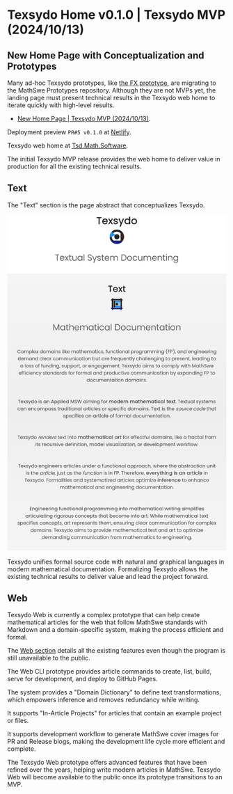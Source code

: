 <!-- Copyright (c) 2024 Tobias Briones. All rights reserved. -->
<!-- SPDX-License-Identifier: CC-BY-4.0 -->
<!-- This file is part of https://github.com/tobiasbriones/blog -->

# Texsydo Home v0.1.0 | Texsydo MVP (2024/10/13)

## New Home Page with Conceptualization and Prototypes

Many ad-hoc Texsydo prototypes,
like [the FX prototype](/testing-the-texsydo-fx-prototype-2024-09-03), are
migrating to the MathSwe Prototypes repository. Although they are not MVPs yet,
the landing page must present technical results in the Texsydo web home to
iterate quickly with high-level results.

- [New Home Page \| Texsydo MVP (2024/10/13)](/new-home-page---texsydo-mvp-2024-10-13).

Deployment preview `PR#5 v0.1.0`
at [Netlify](https://deploy-preview-5--texsydo.netlify.app/).

Texsydo web home at [Tsd.Math.Software](https://tsd.math.software).

The initial Texsydo MVP release provides the web home to deliver value in
production for all the existing technical results.

## Text

The "Text" section is the page abstract that conceptualizes Texsydo.

![](text.png)

Texsydo unifies formal source code with natural and graphical languages in
modern mathematical documentation. Formalizing Texsydo allows the existing
technical results to deliver value and lead the project forward.

## Web

Texsydo Web is currently a complex prototype that can help create mathematical
articles for the web that follow MathSwe standards with Markdown and a
domain-specific system, making the process efficient and formal.

The [Web section](https://tsd.math.software#web) details all the existing
features even though the program is still unavailable to the public.

The Web CLI prototype provides article commands to create, list, build, serve
for development, and deploy to GitHub Pages.

The system provides a "Domain Dictionary" to define text transformations, which
empowers inference and removes redundancy while writing.

It supports "In-Article Projects" for articles that contain an example project
or files.

It supports development workflow to generate MathSwe cover images for PR and
Release blogs, making the development life cycle more efficient and complete.

The Texsydo Web prototype offers advanced features that have been refined over
the years, helping write modern articles in MathSwe. Texsydo Web will become
available to the public once its prototype transitions to an MVP.
